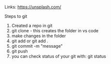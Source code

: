 Links: 
https://unsplash.com/

Steps to git
1. Created a repo in git
2. git clone <link> - this creates the folder in vs code
3. make changes in the folder
4. git add <filename> or git add .
5. git commit -m "message"
6. git push
7. you can check status of your git with: git status